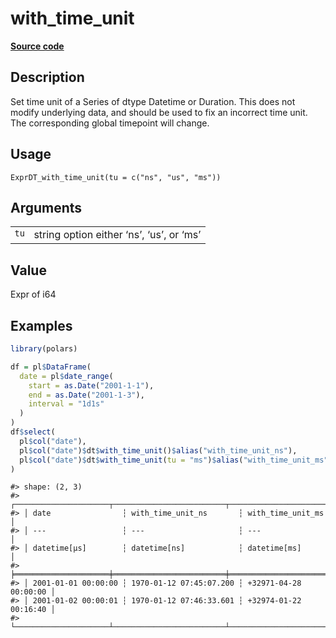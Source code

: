 

# with_time_unit

[**Source code**](https://github.com/pola-rs/r-polars/tree/741f9cd2614b3302a4d033bcae447425e1b91191/R/expr__datetime.R#L605)

## Description

Set time unit of a Series of dtype Datetime or Duration. This does not
modify underlying data, and should be used to fix an incorrect time
unit. The corresponding global timepoint will change.

## Usage

<pre><code class='language-R'>ExprDT_with_time_unit(tu = c("ns", "us", "ms"))
</code></pre>

## Arguments

<table>
<tr>
<td style="white-space: nowrap; font-family: monospace; vertical-align: top">
<code id="ExprDT_with_time_unit_:_tu">tu</code>
</td>
<td>
string option either ‘ns’, ‘us’, or ‘ms’
</td>
</tr>
</table>

## Value

Expr of i64

## Examples

``` r
library(polars)

df = pl$DataFrame(
  date = pl$date_range(
    start = as.Date("2001-1-1"),
    end = as.Date("2001-1-3"),
    interval = "1d1s"
  )
)
df$select(
  pl$col("date"),
  pl$col("date")$dt$with_time_unit()$alias("with_time_unit_ns"),
  pl$col("date")$dt$with_time_unit(tu = "ms")$alias("with_time_unit_ms")
)
```

    #> shape: (2, 3)
    #> ┌─────────────────────┬─────────────────────────┬───────────────────────┐
    #> │ date                ┆ with_time_unit_ns       ┆ with_time_unit_ms     │
    #> │ ---                 ┆ ---                     ┆ ---                   │
    #> │ datetime[μs]        ┆ datetime[ns]            ┆ datetime[ms]          │
    #> ╞═════════════════════╪═════════════════════════╪═══════════════════════╡
    #> │ 2001-01-01 00:00:00 ┆ 1970-01-12 07:45:07.200 ┆ +32971-04-28 00:00:00 │
    #> │ 2001-01-02 00:00:01 ┆ 1970-01-12 07:46:33.601 ┆ +32974-01-22 00:16:40 │
    #> └─────────────────────┴─────────────────────────┴───────────────────────┘

